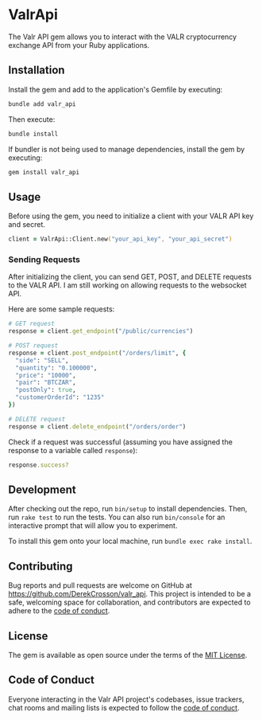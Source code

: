 # ValrApi

The Valr API gem allows you to interact with the VALR cryptocurrency exchange API from your Ruby applications.

## Installation

Install the gem and add to the application's Gemfile by executing:
```zsh
bundle add valr_api
```

Then execute:
```zsh
bundle install
```

If bundler is not being used to manage dependencies, install the gem by executing:
```zsh
gem install valr_api
```

## Usage

Before using the gem, you need to initialize a client with your VALR API key and secret.
```zsh
client = ValrApi::Client.new("your_api_key", "your_api_secret")
```

### Sending Requests

After initializing the client, you can send GET, POST, and DELETE requests to the VALR API. I am still working on allowing requests to the websocket API.

Here are some sample requests:
```ruby
# GET request
response = client.get_endpoint("/public/currencies")

# POST request
response = client.post_endpoint("/orders/limit", {
  "side": "SELL",
  "quantity": "0.100000",
  "price": "10000",
  "pair": "BTCZAR",
  "postOnly": true,
  "customerOrderId": "1235"
})

# DELETE request
response = client.delete_endpoint("/orders/order")

```

Check if a request was successful (assuming you have assigned the response to a variable called `response`):
```ruby
response.success?
```

## Development

After checking out the repo, run `bin/setup` to install dependencies. Then, run `rake test` to run the tests. You can also run `bin/console` for an interactive prompt that will allow you to experiment.

To install this gem onto your local machine, run `bundle exec rake install`.

## Contributing

Bug reports and pull requests are welcome on GitHub at https://github.com/DerekCrosson/valr_api. This project is intended to be a safe, welcoming space for collaboration, and contributors are expected to adhere to the [code of conduct](https://github.com/DerekCrosson/valr_api/blob/main/CODE_OF_CONDUCT.md).

## License

The gem is available as open source under the terms of the [MIT License](https://opensource.org/licenses/MIT).

## Code of Conduct

Everyone interacting in the Valr API project's codebases, issue trackers, chat rooms and mailing lists is expected to follow the [code of conduct](https://github.com/[USERNAME]/valr_api/blob/main/CODE_OF_CONDUCT.md).
